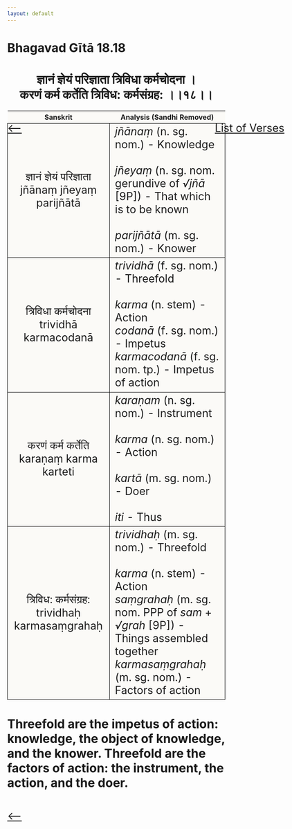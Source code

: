 ```yaml
---
layout: default
---
```

<!---
Text can be **bold**, _italic_, or ~~strikethrough~~.

[Link to another page](./another-page.html)

There should be whitespace between paragraphs.

There should be whitespace between paragraphs. We recommend including a README, or a file with information about your project.
--->

# Bhagavad Gītā 18.18

<style>
table {
  border-collapse: collapse;
  border-style: hidden;
}
th {
  background: #FBFAF7;
}
td {
  font-size: 25px;
  background: #FBFAF7;
  border: 1px solid black;
}
div.move {
  font-size: 25px;
}
</style>

<h1 style="text-align:center">
ज्ञानं ज्ञेयं परिज्ञाता त्रिविधा कर्मचोदना । <br>
करणं कर्म कर्तेति त्रिविध: कर्मसंग्रह: ।।१८।।
</h1>
<div class="move" style="position:relative;min-width:960px">
 <p style="position: absolute;left:480px;top:0"><a href="./ch18.html">List of Verses</a></p>
</div>
<div class="move" style="position:relative;min-width:960px">
 <p style="position: absolute;left:0;top:0"><a href="./v18-17.html">⟵</a></p>
</div>
<div class="move" style="position:relative;min-width:960px">
 <p style="position: absolute;right:0;top:0"><a href="./v18-19.html">⟶</a></p>
</div>

| Sanskrit | Analysis (Sandhi Removed) |
|:-:|-|
|  ज्ञानं ज्ञेयं परिज्ञाता<br>jñānaṃ jñeyaṃ parijñātā  | <em>jñānaṃ</em> (n. sg. nom.) - Knowledge <br><br><em>jñeyaṃ</em> (n. sg. nom. gerundive of <em>√jñā</em> [9P]) - That which is to be known<br><br><em>parijñātā</em> (m. sg. nom.) - Knower   |
| त्रिविधा कर्मचोदना<br>trividhā karmacodanā | <em>trividhā</em> (f. sg. nom.) - Threefold<br><br><em>karma</em> (n. stem) - Action<br><em>codanā</em> (f. sg. nom.) - Impetus<br><em>karmacodanā</em> (f. sg. nom. tp.) - Impetus of action |
| करणं कर्म कर्तेति<br>karaṇaṃ karma karteti | <em>karaṇam</em> (n. sg. nom.) - Instrument<br><br><em>karma</em> (n. sg. nom.) - Action<br><br><em>kartā</em> (m. sg. nom.) - Doer <br><br><em>iti</em> - Thus |
| त्रिविध: कर्मसंग्रह:<br>trividhaḥ karmasaṃgrahaḥ | <em>trividhaḥ</em> (m. sg. nom.) - Threefold<br><br><em>karma</em> (n. stem) - Action<br><em>saṃgrahaḥ</em> (m. sg. nom. PPP of <em>sam</em> + <em>√grah</em> [9P]) - Things assembled together<br><em>karmasaṃgrahaḥ</em> (m. sg. nom.) - Factors of action   |

<h1>
Threefold are the impetus of action: knowledge, the object of knowledge, and the knower.
Threefold are the factors of action: the instrument, the action, and the doer.
</h1>
<div class="move" style="position:relative;min-width:960px">
 <p style="position: absolute;left:0;top:0"><a href="./v18-17.html">⟵</a></p>
</div>
<div class="move" style="position:relative;min-width:960px">
 <p style="position: absolute;right:0;top:0"><a href="./v18-19.html">⟶</a></p>
</div>
